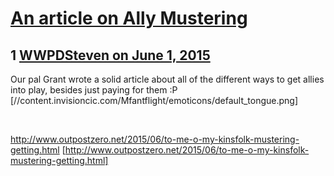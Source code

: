 # [An article on Ally Mustering](https://community.fantasyflightgames.com/topic/179006-an-article-on-ally-mustering/)

## 1 [WWPDSteven on June 1, 2015](https://community.fantasyflightgames.com/topic/179006-an-article-on-ally-mustering/?do=findComment&comment=1644273)

Our pal Grant wrote a solid article about all of the different ways to get allies into play, besides just paying for them :P [//content.invisioncic.com/Mfantflight/emoticons/default_tongue.png]

 

http://www.outpostzero.net/2015/06/to-me-o-my-kinsfolk-mustering-getting.html [http://www.outpostzero.net/2015/06/to-me-o-my-kinsfolk-mustering-getting.html]

 

 

